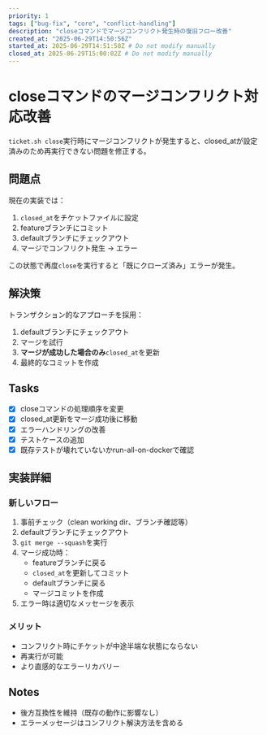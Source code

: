 ```yaml
---
priority: 1
tags: ["bug-fix", "core", "conflict-handling"]
description: "closeコマンドでマージコンフリクト発生時の復旧フロー改善"
created_at: "2025-06-29T14:50:56Z"
started_at: 2025-06-29T14:51:58Z # Do not modify manually
closed_at: 2025-06-29T15:00:02Z # Do not modify manually
---
```


# closeコマンドのマージコンフリクト対応改善

`ticket.sh close`実行時にマージコンフリクトが発生すると、closed_atが設定済みのため再実行できない問題を修正する。

## 問題点

現在の実装では：
1. `closed_at`をチケットファイルに設定
2. featureブランチにコミット
3. defaultブランチにチェックアウト
4. マージでコンフリクト発生 → エラー

この状態で再度`close`を実行すると「既にクローズ済み」エラーが発生。

## 解決策

トランザクション的なアプローチを採用：
1. defaultブランチにチェックアウト
2. マージを試行
3. **マージが成功した場合のみ**`closed_at`を更新
4. 最終的なコミットを作成

## Tasks
- [x] closeコマンドの処理順序を変更
- [x] closed_at更新をマージ成功後に移動
- [x] エラーハンドリングの改善
- [x] テストケースの追加
- [x] 既存テストが壊れていないかrun-all-on-dockerで確認

## 実装詳細

### 新しいフロー
1. 事前チェック（clean working dir、ブランチ確認等）
2. defaultブランチにチェックアウト
3. `git merge --squash`を実行
4. マージ成功時：
   - featureブランチに戻る
   - `closed_at`を更新してコミット
   - defaultブランチに戻る
   - マージコミットを作成
5. エラー時は適切なメッセージを表示

### メリット
- コンフリクト時にチケットが中途半端な状態にならない
- 再実行が可能
- より直感的なエラーリカバリー

## Notes
- 後方互換性を維持（既存の動作に影響なし）
- エラーメッセージはコンフリクト解決方法を含める
